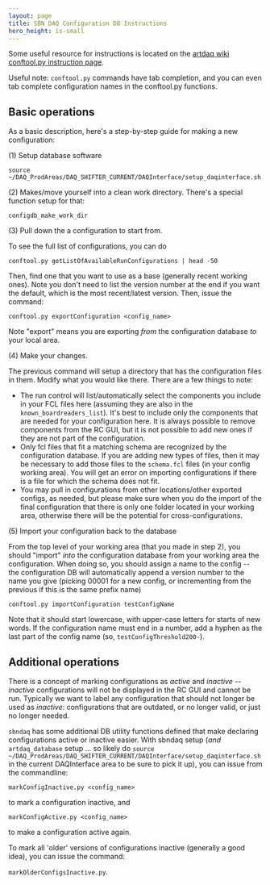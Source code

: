 ```yaml
---
layout: page
title: SBN DAQ Configuration DB Instructions
hero_height: is-small
---
```


Some useful resource for instructions is located on the [artdaq wiki conftool.py instruction page](https://cdcvs.fnal.gov/redmine/projects/artdaq-utilities/wiki/Artdaq-config-conftool).

Useful note: `conftool.py` commands have tab completion, and you can even tab complete configuration names in the conftool.py functions. 

## Basic operations

As a basic description, here's a step-by-step guide for making a new configuration:

(1) Setup database software

`source ~/DAQ_ProdAreas/DAQ_SHIFTER_CURRENT/DAQInterface/setup_daqinterface.sh`
 
(2) Makes/move yourself into a clean work directory. There's a special function setup for that:

`configdb_make_work_dir`

(3) Pull down the a configuration to start from.

To see the full list of configurations, you can do

`conftool.py getListOfAvailableRunConfigurations | head -50`

Then, find one that you want to use as a base (generally recent working ones). Note you don't need to list the version number at the end if you want the default, which is the most recent/latest version. Then, issue the command:

`conftool.py exportConfiguration <config_name>`

Note "export" means you are exporting _from_ the configuration database _to_ your local area.
 
(4) Make your changes.

The previous command will setup a directory that has the configuration files in them. Modify what you would like there. There are a few things to note:
 * The run control will list/automatically select the components you include in your FCL files here (assuming they are also in the `known_boardreaders_list`). It's best to include only the components that are needed for your configuration here. It is always possible to remove components from the RC GUI, but it is not possible to add new ones if they are not part of the configuration.
 * Only fcl files that fit a matching schema are recognized by the configuration database. If you are adding new types of files, then it may be necessary to add those files to the `schema.fcl` files (in your config working area). You will get an error on importing configurations if there is a file for which the schema does not fit.
 * You may pull in configurations from other locations/other exported configs, as needed, but please make sure when you do the import of the final configuration that there is only one folder located in your working area, otherwise there will be the potential for cross-configurations.
 

(5) Import your configuration back to the database

From the top level of your working area (that you made in step 2), you should "import" _into_ the configuration database from your working area the configuration. When doing so, you should assign a name to the config -- the configuration DB will automatically append a version number to the name you give (picking 00001 for a new config, or incrementing from the previous if this is the same prefix name)

`conftool.py importConfiguration testConfigName`
 
 Note that it should start lowercase, with upper-case letters for starts of new words. If the configuration name must end in a number, add a hyphen as the last part of the config name (so, `testConfigThreshold200-`).
 
## Additional operations

There is a concept of marking configurations as _active_ and _inactive_ -- _inactive_ configurations will not be displayed in the RC GUI and cannot be run. Typically we want to label any configuration that should not longer be used as _inactive_: configurations that are outdated, or no longer valid, or just no longer needed.

`sbndaq` has some additional DB utility functions defined that make declaring configurations active or inactive easier. With sbndaq setup (_and_ `artdaq_database` setup ... so likely do `source ~/DAQ_ProdAreas/DAQ_SHIFTER_CURRENT/DAQInterface/setup_daqinterface.sh` in the current DAQInterface area to be sure to pick it up), you can issue from the commandline:

`markConfigInactive.py <config_name>`

to mark a configuration inactive, and 

`markConfigActive.py <config_name>`

to make a configuration active again.

To mark all 'older' versions of configurations inactive (generally a good idea), you can issue the command:

`markOlderConfigsInactive.py`.
